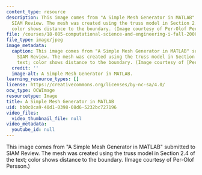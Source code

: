 ```yaml
---
content_type: resource
description: This image comes from "A Simple Mesh Generator in MATLAB" submitted to
  SIAM Review. The mesh was created using the truss model in Section 2.4 of the text;
  color shows distance to the boundary. (Image courtesy of Per-Olof Persson.)
file: /courses/18-085-computational-science-and-engineering-i-fall-2008/bb0c0ca940d1039808d65232bc727196_18-085f08.jpg
file_type: image/jpeg
image_metadata:
  caption: This image comes from "A Simple Mesh Generator in MATLAB" submitted to
    SIAM Review. The mesh was created using the truss model in Section 2.4 of the
    text; color shows distance to the boundary. (Image courtesy of [Per-Olof Persson](http://persson.berkeley.edu/index.html).)
  credit: ''
  image-alt: A Simple Mesh Generator in MATLAB.
learning_resource_types: []
license: https://creativecommons.org/licenses/by-nc-sa/4.0/
ocw_type: OCWImage
resourcetype: Image
title: A Simple Mesh Generator in MATLAB
uid: bb0c0ca9-40d1-0398-08d6-5232bc727196
video_files:
  video_thumbnail_file: null
video_metadata:
  youtube_id: null
---
```

This image comes from "A Simple Mesh Generator in MATLAB" submitted to SIAM Review. The mesh was created using the truss model in Section 2.4 of the text; color shows distance to the boundary. (Image courtesy of Per-Olof Persson.)